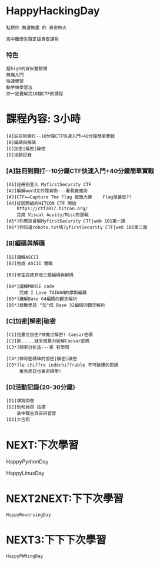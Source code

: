 # HappyHackingDay
```
點燃你 無邊無盡 的 資安熱火

高中職學生限定版資安課程
```

### 特色
```
超high的資安體驗課
無痛入門
快速學習
動手做學習法
你一定要解完10題CTF的課程
```
# 課程內容: 3小時
```
[A]註冊到開打--10分鐘CTF快速入門+40分鐘簡單實戰
[B]編碼與解碼
[C]加密|解密|破密
[D]活動記錄
```

### [A]註冊到開打--10分鐘CTF快速入門+40分鐘簡單實戰

```
[A1]註冊到登入 MyfirstSecurity CTF
[A2]解解word文件隱寫術---看我變魔術
[A3]CTF==Capture The Flag 搶旗大賽    Flag是甚麼??
[A4]從國際級的HITCON CTF 開始  
    https://ctf2017.hitcon.org/
    完成 Visual Acuity/Misc的實戰
[A5*]你應該會解MyfirstSecurity CTF|web 101第一題
[A6*]你知道robots.txt嗎?yfirstSecurity CTF|web 101第二題
```


### [B]編碼與解碼

```
[B1]講解ASCII 
[B2]完成 ASCII 實戰

[B3]學生完成其他三題編碼與解碼

[B4*]講解MORSE code
     完成 I Love TAIWAN的摩斯編碼
[B5*]講解Base 64編碼的觀念解析
[B6*]鼓勵學員 "玩"成 Base 32編碼的觀念解析
```
### [C]加密|解密|破密

```
[C1]拾墨世加密?神魔世解密? Caesar密碼
[C2]那.....就來個暴力破解Caesar密碼
[C3*]頻率分析法---恩 有學問

[C4*]神奇密碼棒的加密|解密|破密
[C5*]le chiffre indéchiffrable 不可破譯的密碼
     維吉尼亞也會密碼學!
```
### [D]活動記錄{20-30分鐘}
```
[D1]填寫問卷
[D2]到粉絲頁 按讚
    高中職生資安研習營
[D3]大合照
```
# NEXT:下次學習

Happy*Python*Day

HappyLinuxDay

# NEXT2NEXT:下下次學習
```
HappyReversingDay
```
# NEXT3:下下下次學習
```
HappyPWNingDay
```
